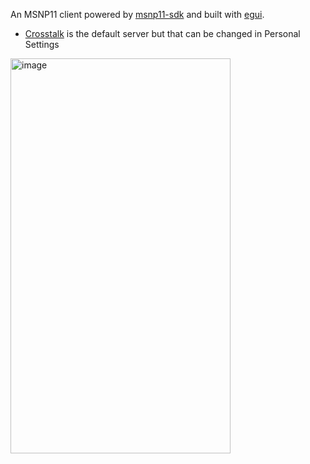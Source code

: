 An MSNP11 client powered by [msnp11-sdk](https://github.com/campos02/msnp11-sdk) and built with [egui](https://github.com/emilk/egui.git).
* [Crosstalk](https://crosstalk.im) is the default server but that can be changed in Personal Settings

<img width="352" height="632" alt="image" src="https://github.com/user-attachments/assets/863ec68c-a833-424a-88d1-e75f106317f9" />
